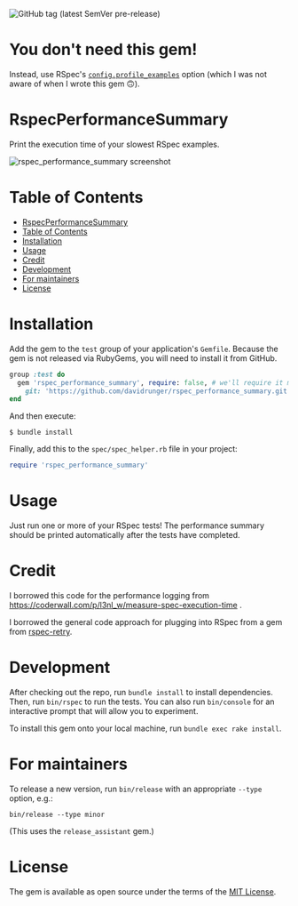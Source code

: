 ![GitHub tag (latest SemVer pre-release)](https://img.shields.io/github/v/tag/davidrunger/rspec_performance_summary?include_prereleases)

# You don't need this gem!

Instead, use RSpec's [`config.profile_examples`][profile_examples] option (which I was not aware of when I wrote this gem 🙃).

[profile_examples]: https://rspec.info/features/3-13/rspec-core/configuration/profile/

# RspecPerformanceSummary

Print the execution time of your slowest RSpec examples.

![rspec_performance_summary screenshot](https://user-images.githubusercontent.com/8197963/85248189-f61a2980-b404-11ea-8eef-503b43808d63.png)

# Table of Contents

<!--ts-->
   * [RspecPerformanceSummary](#rspecperformancesummary)
   * [Table of Contents](#table-of-contents)
   * [Installation](#installation)
   * [Usage](#usage)
   * [Credit](#credit)
   * [Development](#development)
   * [For maintainers](#for-maintainers)
   * [License](#license)

<!-- Added by: david, at: Sun Jun 21 21:56:23 PDT 2020 -->

<!--te-->

# Installation

Add the gem to the `test` group of your application's `Gemfile`. Because the gem is not released via
RubyGems, you will need to install it from GitHub.

```ruby
group :test do
  gem 'rspec_performance_summary', require: false, # we'll require it manually in `spec_helper.rb`
    git: 'https://github.com/davidrunger/rspec_performance_summary.git'
end
```

And then execute:

    $ bundle install

Finally, add this to the `spec/spec_helper.rb` file in your project:
```rb
require 'rspec_performance_summary'
```

# Usage

Just run one or more of your RSpec tests! The performance summary should be printed automatically
after the tests have completed.

# Credit

I borrowed this code for the performance logging from
https://coderwall.com/p/l3nl_w/measure-spec-execution-time .

I borrowed the general code approach for plugging into RSpec from a gem from
[rspec-retry](https://github.com/NoRedInk/rspec-retry).

# Development

After checking out the repo, run `bundle install` to install dependencies. Then, run `bin/rspec` to
run the tests. You can also run `bin/console` for an interactive prompt that will allow you to
experiment.

To install this gem onto your local machine, run `bundle exec rake install`.

# For maintainers

To release a new version, run `bin/release` with an appropriate `--type` option, e.g.:

```
bin/release --type minor
```

(This uses the `release_assistant` gem.)

# License

The gem is available as open source under the terms of the [MIT
License](https://opensource.org/licenses/MIT).

